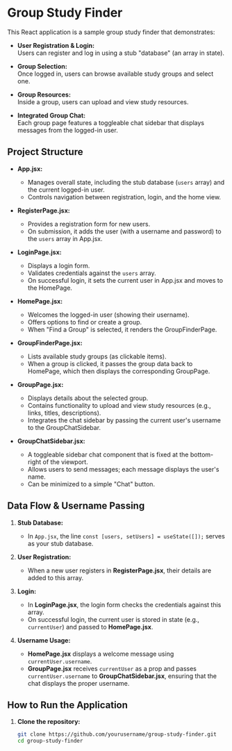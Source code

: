 # Group Study Finder

This React application is a sample group study finder that demonstrates:

- **User Registration & Login:**  
  Users can register and log in using a stub "database" (an array in state).

- **Group Selection:**  
  Once logged in, users can browse available study groups and select one.

- **Group Resources:**  
  Inside a group, users can upload and view study resources.

- **Integrated Group Chat:**  
  Each group page features a toggleable chat sidebar that displays messages from the logged-in user.

## Project Structure

- **App.jsx:**  
  - Manages overall state, including the stub database (`users` array) and the current logged-in user.
  - Controls navigation between registration, login, and the home view.
  
- **RegisterPage.jsx:**  
  - Provides a registration form for new users.
  - On submission, it adds the user (with a username and password) to the `users` array in App.jsx.
  
- **LoginPage.jsx:**  
  - Displays a login form.
  - Validates credentials against the `users` array.
  - On successful login, it sets the current user in App.jsx and moves to the HomePage.
  
- **HomePage.jsx:**  
  - Welcomes the logged-in user (showing their username).
  - Offers options to find or create a group.
  - When "Find a Group" is selected, it renders the GroupFinderPage.
  
- **GroupFinderPage.jsx:**  
  - Lists available study groups (as clickable items).
  - When a group is clicked, it passes the group data back to HomePage, which then displays the corresponding GroupPage.
  
- **GroupPage.jsx:**  
  - Displays details about the selected group.
  - Contains functionality to upload and view study resources (e.g., links, titles, descriptions).
  - Integrates the chat sidebar by passing the current user's username to the GroupChatSidebar.
  
- **GroupChatSidebar.jsx:**  
  - A toggleable sidebar chat component that is fixed at the bottom-right of the viewport.
  - Allows users to send messages; each message displays the user's name.
  - Can be minimized to a simple "Chat" button.

## Data Flow & Username Passing

1. **Stub Database:**  
   - In `App.jsx`, the line `const [users, setUsers] = useState([]);` serves as your stub database.
   
2. **User Registration:**  
   - When a new user registers in **RegisterPage.jsx**, their details are added to this array.
   
3. **Login:**  
   - In **LoginPage.jsx**, the login form checks the credentials against this array.
   - On successful login, the current user is stored in state (e.g., `currentUser`) and passed to **HomePage.jsx**.
   
4. **Username Usage:**  
   - **HomePage.jsx** displays a welcome message using `currentUser.username`.
   - **GroupPage.jsx** receives `currentUser` as a prop and passes `currentUser.username` to **GroupChatSidebar.jsx**, ensuring that the chat displays the proper username.

## How to Run the Application

1. **Clone the repository:**

   ```bash
   git clone https://github.com/yourusername/group-study-finder.git
   cd group-study-finder

